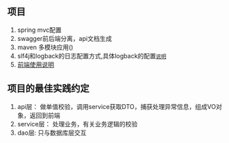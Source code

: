 ## 项目

1. spring mvc配置
2. swagger前后端分离，api文档生成
3. maven 多模块应用()
4. slf4j和logback的日志配置方式,具体logback的配置[`说明`](http://blog.csdn.net/qq_25673113/article/details/74571574)
5. [前端使用说明](https://github.com/lkj41110/dome_ssm_test/blob/master/dome_admin/page/README.md)



## 项目的最佳实践约定
1. api层：
做单值校验，调用service获取DTO，捕获处理异常信息，组成VO对象，返回到前端
2. service层：
处理业务，有关业务逻辑的校验
3. dao层:
只与数据库层交互
